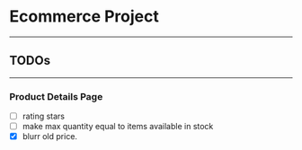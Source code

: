 # Ecommerce Project
------------------------------------



## TODOs
-----------------------------------
### Product Details Page

- [ ] rating stars
- [ ] make max quantity equal to items available in stock
- [x] blurr old price.
